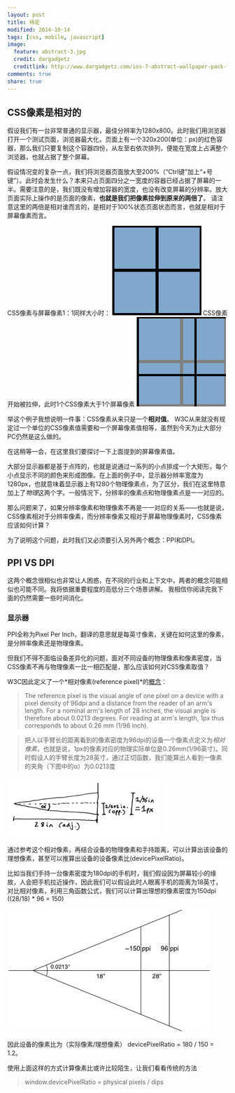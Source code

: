 ```yaml
---
layout: post
title: 待定
modified: 2014-10-14
tags: [css, mobile, javascript]
image:
  feature: abstract-3.jpg
  credit: dargadgetz
  creditlink: http://www.dargadgetz.com/ios-7-abstract-wallpaper-pack-for-iphone-5-and-ipod-touch-retina/
comments: true
share: true
---
```


## CSS像素是相对的

假设我们有一台非常普通的显示器，最佳分辨率为1280x800。此时我们用浏览器打开一个测试页面，浏览器最大化，页面上有一个320x200(单位：px)的红色容器，那么我们只要复制这个容器四份，从左至右依次排列，便能在宽度上占满整个浏览器，也就占据了整个屏幕。

假设情况变的复杂一点，我们将浏览器页面放大至200%（“Ctrl键”加上“+号键”）。此时会发生什么？本来只占页面四分之一宽度的容器已经占据了屏幕的一半。需要注意的是，我们既没有增加容器的宽度，也没有改变屏幕的分辨率。放大页面实际上操作的是页面的像素，**也就是我们把像素拉伸到原来的两倍了**。 请注意这里的两倍是相对谁而言的，是相对于100%状态页面状态而言，也就是相对于屏幕像素而言。

CSS像素与屏幕像素1：1同样大小时：
![origin_pixel](./images/ppi/csspixels_100.gif)
CSS像素开始被拉伸，此时1个CSS像素大于1个屏幕像素
![zoom_in_pixel](./images/ppi/csspixels_in.gif)

举这个例子我想说明一件事：CSS像素从来只是一个**相对值**。 W3C从来就没有规定过一个单位的CSS像素值需要和一个屏幕像素值相等，虽然到今天为止大部分PC仍然是这么做的。

在这稍等一会，在这里我们要探讨一下上面提到的屏幕像素值。

大部分显示器都是基于点阵的，也就是说通过一系列的小点排成一个大矩形，每个小点显示不同的颜色来形成图像。在上面的例子中，显示器分辨率宽度为1280px，也就意味着显示器上有1280个物理像素点，为了区分，我们在这里特意加上了*物理*这两个字。一般情况下，分辨率的像素点和物理像素点是一一对应的。

那么问题来了，如果分辨率像素和物理像素不再是一一对应的关系——也就是说，CSS像素相对于分辨率像素，而分辨率像素又相对于屏幕物理像素时，CSS像素应该如何计算？

为了说明这个问题，此时我们又必须要引入另外两个概念：PPI和DPI。



## PPI VS DPI

这两个概念很相似也非常让人困惑，在不同的行业和上下文中，两者的概念可能相似也可能不同。我将依据重要程度的高低分三个场景讲解。 我相信你阅读完我下面的仍然需要一些时间消化。

### 显示器

PPI全称为Pixel Per Inch，翻译的意思就是每英寸像素，关键在如何这里的像素，是分辨率像素还是物理像素。

但我们不得不面临设备差异化的问题，面对不同设备的物理像素和像素密度，当CSS像素不再与物理像素一比一相匹配是，那么应该如何对CSS像素取值？

W3C因此定义了一个*相对像素(reference pixel)*的[概念](http://www.w3.org/TR/CSS21/syndata.html#length-units)：

>The reference pixel is the visual angle of one pixel on a device with a pixel density of 96dpi and a distance from the reader of an arm's length. For a nominal arm's length of 28 inches, the visual angle is therefore about 0.0213 degrees. For reading at arm's length, 1px thus corresponds to about 0.26 mm (1/96 inch).

>把人以手臂长的距离看到的像素密度为96dpi的设备一个像素点定义为*相对像素*，也就是说，1px的像素对应的物理实际单位是0.26mm(1/96英寸)。同时假设人的手臂长度为28英寸，通过正切函数，我们能算出人看到一像素的夹角（下图中的α）为0.0213度

![pxangles](./images/ppi/pxangles.png)

通过参考这个相对像素，再结合设备的物理像素和手持距离，可以计算出该设备的理想像素，甚至可以推算出设备的设备像素比(devicePixelRatio)。

比如当我们手持一台像素密度为180dpi的手机时，我们假设因为屏幕较小的缘故，人会把手机拉近操作，因此我们可以假设此时人眼离手机的距离为18英寸，对比相对像素，利用三角函数公式，我们可以计算出理想的像素密度为150dpi ((28/18) * 96 = 150)

![calculate-dpr](./images/ppi/calculate-dpr.png)

因此设备的像素比为（实际像素/理想像素） devicePixelRatio = 180 / 150 = 1.2。

使用上面这样的方式计算像素比或许比较陌生，让我们看看传统的方法

>window.devicePixelRatio = physical pixels / dips





